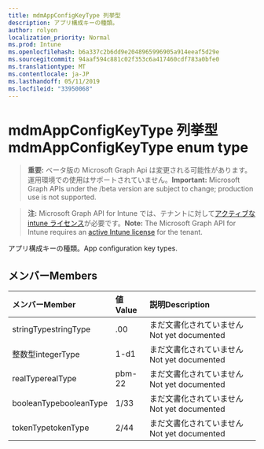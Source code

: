 ```yaml
---
title: mdmAppConfigKeyType 列挙型
description: アプリ構成キーの種類。
author: rolyon
localization_priority: Normal
ms.prod: Intune
ms.openlocfilehash: b6a337c2b6dd9e2048965996905a914eeaf5d29e
ms.sourcegitcommit: 94aaf594c881c02f353c6a417460cdf783a0bfe0
ms.translationtype: MT
ms.contentlocale: ja-JP
ms.lasthandoff: 05/11/2019
ms.locfileid: "33950068"
---
```

# <a name="mdmappconfigkeytype-enum-type"></a><span data-ttu-id="0de1c-103">mdmAppConfigKeyType 列挙型</span><span class="sxs-lookup"><span data-stu-id="0de1c-103">mdmAppConfigKeyType enum type</span></span>

> <span data-ttu-id="0de1c-104">**重要:** ベータ版の Microsoft Graph Api は変更される可能性があります。運用環境での使用はサポートされていません。</span><span class="sxs-lookup"><span data-stu-id="0de1c-104">**Important:** Microsoft Graph APIs under the /beta version are subject to change; production use is not supported.</span></span>

> <span data-ttu-id="0de1c-105">**注:** Microsoft Graph API for Intune では、テナントに対して[アクティブな intune ライセンス](https://go.microsoft.com/fwlink/?linkid=839381)が必要です。</span><span class="sxs-lookup"><span data-stu-id="0de1c-105">**Note:** The Microsoft Graph API for Intune requires an [active Intune license](https://go.microsoft.com/fwlink/?linkid=839381) for the tenant.</span></span>

<span data-ttu-id="0de1c-106">アプリ構成キーの種類。</span><span class="sxs-lookup"><span data-stu-id="0de1c-106">App configuration key types.</span></span>

## <a name="members"></a><span data-ttu-id="0de1c-107">メンバー</span><span class="sxs-lookup"><span data-stu-id="0de1c-107">Members</span></span>
|<span data-ttu-id="0de1c-108">メンバー</span><span class="sxs-lookup"><span data-stu-id="0de1c-108">Member</span></span>|<span data-ttu-id="0de1c-109">値</span><span class="sxs-lookup"><span data-stu-id="0de1c-109">Value</span></span>|<span data-ttu-id="0de1c-110">説明</span><span class="sxs-lookup"><span data-stu-id="0de1c-110">Description</span></span>|
|:---|:---|:---|
|<span data-ttu-id="0de1c-111">stringType</span><span class="sxs-lookup"><span data-stu-id="0de1c-111">stringType</span></span>|<span data-ttu-id="0de1c-112">.0</span><span class="sxs-lookup"><span data-stu-id="0de1c-112">0</span></span>|<span data-ttu-id="0de1c-113">まだ文書化されていません</span><span class="sxs-lookup"><span data-stu-id="0de1c-113">Not yet documented</span></span>|
|<span data-ttu-id="0de1c-114">整数型</span><span class="sxs-lookup"><span data-stu-id="0de1c-114">integerType</span></span>|<span data-ttu-id="0de1c-115">1-d</span><span class="sxs-lookup"><span data-stu-id="0de1c-115">1</span></span>|<span data-ttu-id="0de1c-116">まだ文書化されていません</span><span class="sxs-lookup"><span data-stu-id="0de1c-116">Not yet documented</span></span>|
|<span data-ttu-id="0de1c-117">realType</span><span class="sxs-lookup"><span data-stu-id="0de1c-117">realType</span></span>|<span data-ttu-id="0de1c-118">pbm-2</span><span class="sxs-lookup"><span data-stu-id="0de1c-118">2</span></span>|<span data-ttu-id="0de1c-119">まだ文書化されていません</span><span class="sxs-lookup"><span data-stu-id="0de1c-119">Not yet documented</span></span>|
|<span data-ttu-id="0de1c-120">booleanType</span><span class="sxs-lookup"><span data-stu-id="0de1c-120">booleanType</span></span>|<span data-ttu-id="0de1c-121">1/3</span><span class="sxs-lookup"><span data-stu-id="0de1c-121">3</span></span>|<span data-ttu-id="0de1c-122">まだ文書化されていません</span><span class="sxs-lookup"><span data-stu-id="0de1c-122">Not yet documented</span></span>|
|<span data-ttu-id="0de1c-123">tokenType</span><span class="sxs-lookup"><span data-stu-id="0de1c-123">tokenType</span></span>|<span data-ttu-id="0de1c-124">2/4</span><span class="sxs-lookup"><span data-stu-id="0de1c-124">4</span></span>|<span data-ttu-id="0de1c-125">まだ文書化されていません</span><span class="sxs-lookup"><span data-stu-id="0de1c-125">Not yet documented</span></span>|




